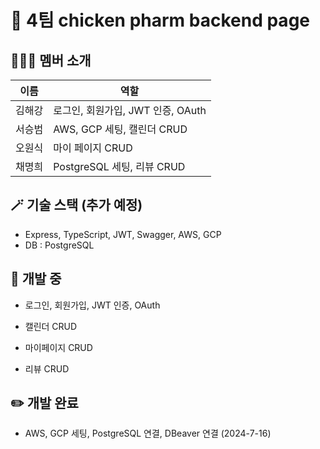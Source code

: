 # 🐤 4팀 chicken pharm backend page

## 👨🏻‍⚕️ 멤버 소개

| 이름   | 역할                              |
| ------ | --------------------------------- |
| 김해강 | 로그인, 회원가입, JWT 인증, OAuth |
| 서승범 | AWS, GCP 세팅, 캘린더 CRUD        |
| 오원식 | 마이 페이지 CRUD                  |
| 채명희 | PostgreSQL 세팅, 리뷰 CRUD        |

## 🪄 기술 스택 (추가 예정)

- Express, TypeScript, JWT, Swagger, AWS, GCP
- DB : PostgreSQL

## 🔧 개발 중

- 로그인, 회원가입, JWT 인증, OAuth

- 캘린더 CRUD

- 마이페이지 CRUD

- 리뷰 CRUD

## ✏️ 개발 완료

- AWS, GCP 세팅, PostgreSQL 연결, DBeaver 연결 (2024-7-16)
